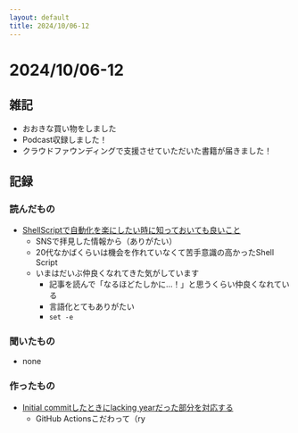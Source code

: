 ```yaml
---
layout: default
title: 2024/10/06-12
---
```


# 2024/10/06-12

## 雑記

* おおきな買い物をしました
* Podcast収録しました！
* クラウドファウンディングで支援させていただいた書籍が届きました！

## 記録

### 読んだもの

* [ShellScriptで自動化を楽にしたい時に知っておいても良いこと](https://sreake.com/blog/shellscript-good-practices/)
  * SNSで拝見した情報から（ありがたい）
  * 20代なかばくらいは機会を作れていなくて苦手意識の高かったShell Script
  * いまはだいぶ仲良くなれてきた気がしています
    * 記事を読んで「なるほどたしかに…！」と思うくらい仲良くなれている
    * 言語化とてもありがたい
    * `set -e`

### 聞いたもの

* none

### 作ったもの

* [Initial commitしたときにlacking yearだった部分を対応する](https://github.com/naokiur/sandbox/pull/48)
  * GitHub Actionsこだわって（ry